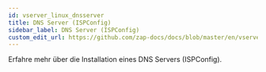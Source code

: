 ```yaml
---
id: vserver_linux_dnsserver
title: DNS Server (ISPConfig)
sidebar_label: DNS Server (ISPConfig)
custom_edit_url: https://github.com/zap-docs/docs/blob/master/en/vserver_linux_dnsserver.md
---
```


Erfahre mehr über die Installation eines DNS Servers (ISPConfig).